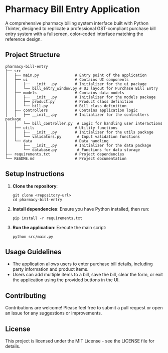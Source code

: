 # Pharmacy Bill Entry Application

A comprehensive pharmacy billing system interface built with Python Tkinter, designed to replicate a professional GST-compliant purchase bill entry system with a fullscreen, color-coded interface matching the reference design.

## Project Structure

```
pharmacy-bill-entry
├── src
│   ├── main.py                # Entry point of the application
│   ├── ui                     # Contains UI components
│   │   ├── __init__.py        # Initializer for the ui package
│   │   └── bill_entry_window.py # UI layout for Purchase Bill Entry
│   ├── models                 # Contains data models
│   │   ├── __init__.py        # Initializer for the models package
│   │   ├── product.py         # Product class definition
│   │   └── bill.py            # Bill class definition
│   ├── controllers            # Contains application logic
│   │   ├── __init__.py        # Initializer for the controllers package
│   │   └── bill_controller.py  # Logic for handling user interactions
│   ├── utils                  # Utility functions
│   │   ├── __init__.py        # Initializer for the utils package
│   │   └── validators.py       # Input validation functions
│   └── data                   # Data handling
│       ├── __init__.py        # Initializer for the data package
│       └── database.py         # Functions for data storage
├── requirements.txt           # Project dependencies
└── README.md                  # Project documentation
```

## Setup Instructions

1. **Clone the repository**:

   ```
   git clone <repository-url>
   cd pharmacy-bill-entry
   ```

2. **Install dependencies**:
   Ensure you have Python installed, then run:

   ```
   pip install -r requirements.txt
   ```

3. **Run the application**:
   Execute the main script:
   ```
   python src/main.py
   ```

## Usage Guidelines

- The application allows users to enter purchase bill details, including party information and product items.
- Users can add multiple items to a bill, save the bill, clear the form, or exit the application using the provided buttons in the UI.

## Contributing

Contributions are welcome! Please feel free to submit a pull request or open an issue for any suggestions or improvements.

## License

This project is licensed under the MIT License - see the LICENSE file for details.
